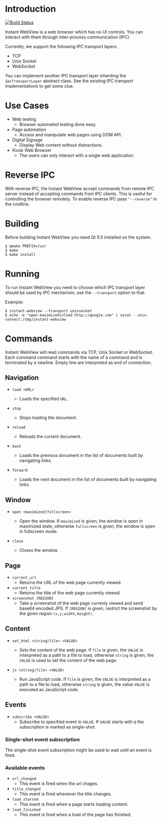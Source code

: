 # Introduction

[![Build Status](https://travis-ci.org/gustavosbarreto/instant-webview.svg?branch=master)](https://travis-ci.org/gustavosbarreto/instant-webview)

Instant WebView is a web browser which has no UI controls. You can interact with
them through inter-process communication (IPC).

Currently, we support the following IPC transport layers:

* TCP
* Unix Socket
* WebSocket

You can implement another IPC transport layer inheriting the
`IpcTransportLayer` abstract class. See the existing IPC transport
implementations to get some clue.

# Use Cases

* Web testing
  - Browser automated testing done easy.
* Page automation
  - Access and manipulate web pages using DOM API.
* Digital Signage
  - Display Web content without distractions.
* Kiosk Web Browser
  - The users can only interact with a single web application.

# Reverse IPC

With reverse IPC, the Instant WebView accept commands from remote IPC server
instead of accepting commands from IPC clients. This is useful for controlling
the browser remotely. To enable reverse IPC pass `"--reverse"` in the cmdline.

# Building

Before building Instant WebView you need Qt 5.5 installed on the system.

```
$ qmake PREFIX=/usr
$ make
$ make install
```

# Running

To run Instant WebView you need to choose which IPC transport layer should be used
by IPC mechanism, use the `--transport` option to that.

Example:

```
$ instant-webview --transport unixsocket
$ echo -e "open maximized\nload http://google.com" | socat - unix-connect:/tmp/instant-webview
```

# Commands

Instant WebView will read commands via TCP, Unix Socket or WebSocket. Each command command
starts with the name of a command and is terminated by a newline. Empty line are interpreted
as end of connection.

## Navigation

* `load <URL>`
  - Loads the specified `URL`.

* `stop`
  - Stops loading the document.

* `reload`
  - Reloads the current document.

* `back`
  - Loads the previous document in the list of documents built by navigating links.

* `forward`
  - Loads the next document in the list of documents built by navigating links.

## Window

* `open <maximized|fullscreen>`
  - Open the window. If `maximized` is given, the window is open in maximized
    state, otherwise `fullscreen` is given, the window is open in fullscreen mode.

* `close`
  - Closes the window.

## Page

* `current_url`
  - Returns the URL of the web page currently viewed.
* `current_title`
  - Returns the title of the web page currently viewed.
* `screenshot [REGION]`
  - Take a screenshot of the web page currenly viewed and send base64 encoded JPG.
    If `[REGION]` is given, restrict the screenshot by the given region `(x,y,width,height)`.

## Content

* `set_html <string|file> <VALUE>`
  - Sets the content of the web page. If `file` is given, the `VALUE`
    is interpreted as a path to a file to load, otherwise `string` is given,
    the `VALUE` is used to set the content of the web page.

* `js <string|file> <VALUE>`
  - Run JavaScript code. If `file` is given, the `VALUE` is interpreted as
    a path to a file to load, otherwise `string` is given, the value `VALUE`
    is executed as JavaScript code.

## Events

* `subscribe <VALUE>`
  - Subscribe to specified event in `VALUE`. If `VALUE` starts with `@` the
    subscription is marked as single-shot.

### Single-shot event subscription

The single-shot event subscription might be used to wait until an event is fired.

### Available events

* `url_changed`
  - This event is fired when the url chages.
* `title_changed`
  - This event is fired whenever the title changes.
* `load_started`
  - This event is fired when a page starts loading content.
* `load_finished`
  - This event is fired when a load of the page has finished.
